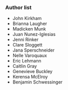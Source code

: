 ### Author list

* John Kirkham
* Brianna Laugher
* Madicken Munk
* Juan Nunez-Iglesias
* Jenni Rinker
* Clare Sloggett
* Jana Sperschneider
* Nelle Varoquaux
* Eric Lehmann
* Caitlin Gray
* Genevieve Buckley
* Kerensa McElroy
* Benjamin Schwessinger
